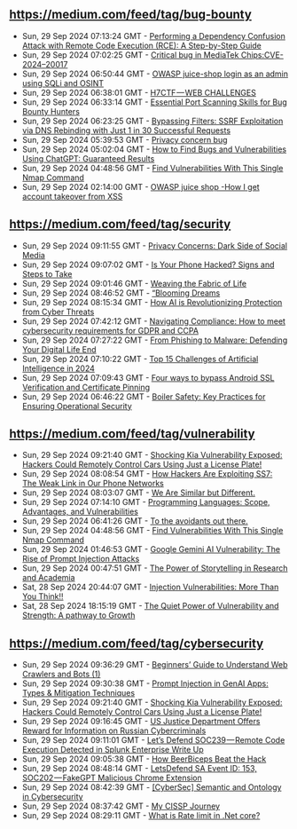 ## https://medium.com/feed/tag/bug-bounty
- Sun, 29 Sep 2024 07:13:24 GMT - [Performing a Dependency Confusion Attack with Remote Code Execution (RCE): A Step-by-Step Guide](https://freedium.cfd/https://medium.com/p/8d6055aa53e4)
- Sun, 29 Sep 2024 07:02:25 GMT - [Critical bug in MediaTek Chips:CVE-2024–20017](https://freedium.cfd/https://medium.com/p/6e955ad56923)
- Sun, 29 Sep 2024 06:50:44 GMT - [OWASP juice-shop login as an admin using SQLi and OSINT](https://freedium.cfd/https://medium.com/p/90c4abc4322b)
- Sun, 29 Sep 2024 06:38:01 GMT - [H7CTF — WEB CHALLENGES](https://freedium.cfd/https://medium.com/p/db1883775dfd)
- Sun, 29 Sep 2024 06:33:14 GMT - [Essential Port Scanning Skills for Bug Bounty Hunters](https://freedium.cfd/https://medium.com/p/f0e09f3612ce)
- Sun, 29 Sep 2024 06:23:25 GMT - [Bypassing Filters: SSRF Exploitation via DNS Rebinding with Just 1 in 30 Successful Requests](https://freedium.cfd/https://medium.com/p/2fdc3a9cfd7d)
- Sun, 29 Sep 2024 05:39:53 GMT - [Privacy concern bug](https://freedium.cfd/https://medium.com/p/72b30aead215)
- Sun, 29 Sep 2024 05:02:04 GMT - [How to Find Bugs and Vulnerabilities Using ChatGPT: Guaranteed Results](https://freedium.cfd/https://medium.com/p/3b630fae4691)
- Sun, 29 Sep 2024 04:48:56 GMT - [Find Vulnerabilities With This Single Nmap Command](https://freedium.cfd/https://medium.com/p/a4476c16c82c)
- Sun, 29 Sep 2024 02:14:00 GMT - [OWASP juice shop -How I get account takeover from XSS](https://freedium.cfd/https://medium.com/p/ae3cfc978381)

## https://medium.com/feed/tag/security
- Sun, 29 Sep 2024 09:11:55 GMT - [Privacy Concerns: Dark Side of Social Media](https://freedium.cfd/https://medium.com/p/3c7cf5f9d911)
- Sun, 29 Sep 2024 09:07:02 GMT - [Is Your Phone Hacked? Signs and Steps to Take](https://freedium.cfd/https://medium.com/p/5ee394a8ed72)
- Sun, 29 Sep 2024 09:01:46 GMT - [Weaving the Fabric of Life](https://freedium.cfd/https://medium.com/p/52db6a4debc6)
- Sun, 29 Sep 2024 08:46:52 GMT - [“Blooming Dreams](https://freedium.cfd/https://medium.com/p/deb7c32c093e)
- Sun, 29 Sep 2024 08:15:34 GMT - [How AI is Revolutionizing Protection from Cyber Threats](https://freedium.cfd/https://medium.com/p/52fb28e140ed)
- Sun, 29 Sep 2024 07:42:12 GMT - [Navigating Compliance: How to meet cybersecurity requirements for GDPR and CCPA](https://freedium.cfd/https://medium.com/p/2e5205671a66)
- Sun, 29 Sep 2024 07:27:22 GMT - [From Phishing to Malware: Defending Your Digital Life End](https://freedium.cfd/https://medium.com/p/e58de60c9049)
- Sun, 29 Sep 2024 07:10:22 GMT - [Top 15 Challenges of Artificial Intelligence in 2024](https://freedium.cfd/https://medium.com/p/983f5f1ed1f6)
- Sun, 29 Sep 2024 07:09:43 GMT - [Four ways to bypass Android SSL Verification and Certificate Pinning](https://freedium.cfd/https://medium.com/p/97f3abc2ef4c)
- Sun, 29 Sep 2024 06:46:22 GMT - [Boiler Safety: Key Practices for Ensuring Operational Security](https://freedium.cfd/https://medium.com/p/0213a8776b97)

## https://medium.com/feed/tag/vulnerability
- Sun, 29 Sep 2024 09:21:40 GMT - [Shocking Kia Vulnerability Exposed: Hackers Could Remotely Control Cars Using Just a License Plate!](https://freedium.cfd/https://medium.com/p/da94db91df30)
- Sun, 29 Sep 2024 08:08:54 GMT - [How Hackers Are Exploiting SS7: The Weak Link in Our Phone Networks](https://freedium.cfd/https://medium.com/p/f37e063b6493)
- Sun, 29 Sep 2024 08:03:07 GMT - [We Are Similar but Different.](https://freedium.cfd/https://medium.com/p/9a1b1282d5c7)
- Sun, 29 Sep 2024 07:14:10 GMT - [Programming Languages: Scope, Advantages, and Vulnerabilities](https://freedium.cfd/https://medium.com/p/efefd580d85a)
- Sun, 29 Sep 2024 06:41:26 GMT - [To the avoidants out there.](https://freedium.cfd/https://medium.com/p/5ed96363241b)
- Sun, 29 Sep 2024 04:48:56 GMT - [Find Vulnerabilities With This Single Nmap Command](https://freedium.cfd/https://medium.com/p/a4476c16c82c)
- Sun, 29 Sep 2024 01:46:53 GMT - [Google Gemini AI Vulnerability: The Rise of Prompt Injection Attacks](https://freedium.cfd/https://medium.com/p/8d2c48a65210)
- Sun, 29 Sep 2024 00:47:51 GMT - [The Power of Storytelling in Research and Academia](https://freedium.cfd/https://medium.com/p/3885f393b869)
- Sat, 28 Sep 2024 20:44:07 GMT - [Injection Vulnerabilities: More Than You Think!! ](https://freedium.cfd/https://medium.com/p/e926332d4907)
- Sat, 28 Sep 2024 18:15:19 GMT - [The Quiet Power of Vulnerability and Strength: A pathway to Growth](https://freedium.cfd/https://medium.com/p/73f4c817e87b)

## https://medium.com/feed/tag/cybersecurity
- Sun, 29 Sep 2024 09:36:29 GMT - [Beginners’ Guide to Understand Web Crawlers and Bots (1)](https://freedium.cfd/https://medium.com/p/99dae68bf97a)
- Sun, 29 Sep 2024 09:30:38 GMT - [Prompt Injection in GenAI Apps: Types & Mitigation Techniques](https://freedium.cfd/https://medium.com/p/ad96f268f98a)
- Sun, 29 Sep 2024 09:21:40 GMT - [Shocking Kia Vulnerability Exposed: Hackers Could Remotely Control Cars Using Just a License Plate!](https://freedium.cfd/https://medium.com/p/da94db91df30)
- Sun, 29 Sep 2024 09:16:45 GMT - [US Justice Department Offers Reward for Information on Russian Cybercriminals](https://freedium.cfd/https://medium.com/p/3176328c7087)
- Sun, 29 Sep 2024 09:11:01 GMT - [Let’s Defend SOC239 — Remote Code Execution Detected in Splunk Enterprise Write Up](https://freedium.cfd/https://medium.com/p/9d6dbf18747a)
- Sun, 29 Sep 2024 09:05:38 GMT - [How BeerBiceps Beat the Hack](https://freedium.cfd/https://medium.com/p/b78358ed2571)
- Sun, 29 Sep 2024 08:48:14 GMT - [LetsDefend SA Event ID: 153, SOC202 — FakeGPT Malicious Chrome Extension](https://freedium.cfd/https://medium.com/p/ba065f242c6b)
- Sun, 29 Sep 2024 08:42:39 GMT - [[CyberSec] Semantic and Ontology in Cybersecurity](https://freedium.cfd/https://medium.com/p/442646ae0c36)
- Sun, 29 Sep 2024 08:37:42 GMT - [My CISSP Journey](https://freedium.cfd/https://medium.com/p/cfaff3bdbe7b)
- Sun, 29 Sep 2024 08:29:11 GMT - [What is Rate limit in .Net core?](https://freedium.cfd/https://medium.com/p/6a458db6fb80)

